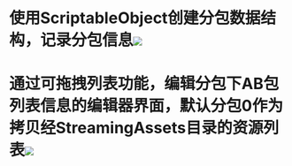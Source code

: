 # 使用ScriptableObject创建分包数据结构，记录分包信息![](https://cdn.nlark.com/yuque/0/2024/png/35803056/1724224209242-b6356032-ab31-4994-8174-b46cd8f4f6ee.png)
# 通过可拖拽列表功能，编辑分包下AB包列表信息的编辑器界面，默认分包0作为拷贝经StreamingAssets目录的资源列表![](https://cdn.nlark.com/yuque/0/2024/png/35803056/1724224518703-8e5c493a-97b0-42dc-a99b-42f0d3bab9ed.png)
